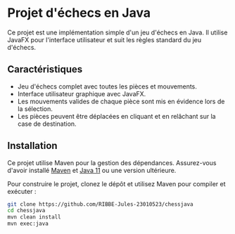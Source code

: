 # Projet d'échecs en Java

Ce projet est une implémentation simple d'un jeu d'échecs en Java. Il utilise JavaFX pour l'interface utilisateur et suit les règles standard du jeu d'échecs.

## Caractéristiques

- Jeu d'échecs complet avec toutes les pièces et mouvements.
- Interface utilisateur graphique avec JavaFX.
- Les mouvements valides de chaque pièce sont mis en évidence lors de la sélection.
- Les pièces peuvent être déplacées en cliquant et en relâchant sur la case de destination.

## Installation

Ce projet utilise Maven pour la gestion des dépendances. Assurez-vous d'avoir installé [Maven](https://maven.apache.org/download.cgi) et [Java 11](https://www.oracle.com/java/technologies/javase-jdk11-downloads.html) ou une version ultérieure.

Pour construire le projet, clonez le dépôt et utilisez Maven pour compiler et exécuter :

```bash
git clone https://github.com/RIBBE-Jules-23010523/chessjava
cd chessjava
mvn clean install
mvn exec:java